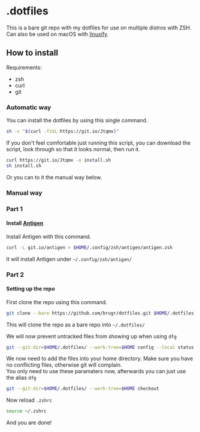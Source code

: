 # .dotfiles

This is a bare git repo with my dotfiles for use on multiple distros with ZSH. Can also be used on macOS with [linuxify](https://github.com/fabiomaia/linuxify).

## How to install

Requirements:

* zsh
* curl
* git

### Automatic way

You can install the dotfiles by using this single command.

```sh
sh -c "$(curl -fsSL https://git.io/Jtqmx)"
```

If you don't feel comfortable just running this script, you can download the script, look through so that it looks normal, then run it.

```sh
curl https://git.io/Jtqmx -o install.sh
sh install.sh
```

Or you can to it the manual way below.

### Manual way

### Part 1

#### Install [Antigen](https://github.com/zsh-users/antigen)

Install Antigen with this command.

```sh
curl -L git.io/antigen > $HOME/.config/zsh/antigen/antigen.zsh
```

It will install Antigen under ``~/.config/zsh/antigen/``

### Part 2

#### Setting up the repo

First clone the repo using this command.

```sh
git clone --bare https://github.com/brugr/dotfiles.git $HOME/.dotfiles
```

This will clone the repo as a bare repo into ``~/.dotfiles/``

We will now prevent untracked files from showing up when using ``dfg``

```sh
git --git-dir=$HOME/.dotfiles/ --work-tree=$HOME config --local status.showUntrackedFiles no
```

We now need to add the files into your home directory. Make sure you have no conflicting files, otherwise git will complain.  
You only need to use these paramaters now, afterwards you can just use the alias ``dfg``

```sh
git --git-dir=$HOME/.dotfiles/ --work-tree=$HOME checkout
```

Now reload ``.zshrc``

```sh
source ~/.zshrc
```

And you are done!
